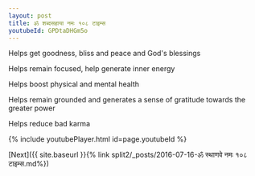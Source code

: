 ```yaml
---
layout: post
title: ॐ शब्दसहाया नमः १०८ टाइम्स
youtubeId: GPDtaDHGm5o
---
```

 
 
Helps get goodness, bliss and peace and God's blessings
 
Helps remain focused, help generate inner energy 
 
Helps boost physical and mental health 
 
Helps remain grounded and generates a sense of gratitude towards the greater power 
 
Helps reduce bad karma
 
 
 
 


{% include youtubePlayer.html id=page.youtubeId %}
 
[Next]({{ site.baseurl }}{% link  split2/_posts/2016-07-16-ॐ स्थाणवे नमः १०८ टाइम्स.md%})
 
